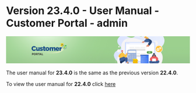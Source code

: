# Version 23.4.0 - User Manual - Customer Portal - admin

![CustomerPortalHeader](/Customerportal/src/images/customer-portal/front-end-user/CP_banner.jpg)

The user manual for **23.4.0** is the same as the previous version **22.4.0**. 

To view the user manual for **22.4.0** click [here](../22.4.0/usermanual-customerportal-admin-user.md)
